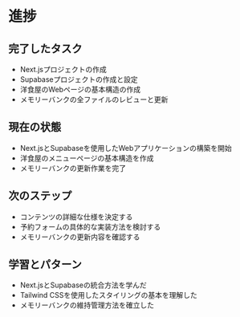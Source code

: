 # 進捗

## 完了したタスク
- Next.jsプロジェクトの作成
- Supabaseプロジェクトの作成と設定
- 洋食屋のWebページの基本構造の作成
- メモリーバンクの全ファイルのレビューと更新

## 現在の状態
- Next.jsとSupabaseを使用したWebアプリケーションの構築を開始
- 洋食屋のメニューページの基本構造を作成
- メモリーバンクの更新作業を完了

## 次のステップ
- コンテンツの詳細な仕様を決定する
- 予約フォームの具体的な実装方法を検討する
- メモリーバンクの更新内容を確認する

## 学習とパターン
- Next.jsとSupabaseの統合方法を学んだ
- Tailwind CSSを使用したスタイリングの基本を理解した
- メモリーバンクの維持管理方法を確立した
